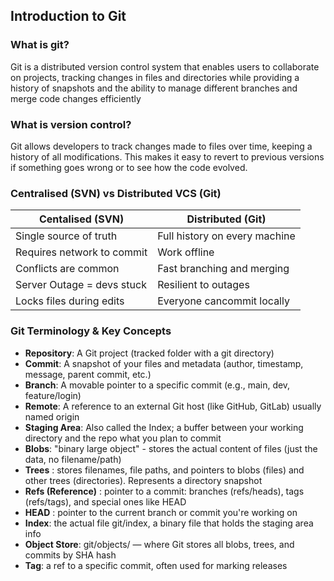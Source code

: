 ## Introduction to Git

### What is git?
Git is a distributed version control system that enables users to collaborate on projects, tracking changes in files and directories while providing a history of snapshots and the ability to manage different branches and merge code changes efficiently

### What is version control?
Git allows developers to track changes made to files over time, keeping a history of all modifications. This makes it easy to revert to previous versions if something goes wrong or to see how the code evolved.

### Centralised (SVN) vs Distributed VCS (Git)

| Centalised (SVN)  | Distributed (Git)  
|-------|------
| Single source of truth  | Full history on every machine |
| Requires network to commit | Work offline |
| Conflicts are common | Fast branching and merging |
| Server Outage = devs stuck | Resilient to outages | 
| Locks files during edits | Everyone cancommit locally | 

### Git Terminology & Key Concepts

- **Repository**: A Git project (tracked folder with a git directory)
- **Commit**: A snapshot of your files and metadata (author, timestamp, message, parent commit, etc.)
- **Branch**: A movable pointer to a specific commit (e.g., main, dev, feature/login)
- **Remote**: A reference to an external Git host (like GitHub, GitLab) usually named origin
- **Staging Area**: Also called the Index; a buffer between your working directory and the repo what you plan to commit
- **Blobs**: "binary large object" - stores the actual content of files (just the data, no filename/path)
- **Trees** : stores filenames, file paths, and pointers to blobs (files) and other trees (directories). Represents a directory snapshot
- **Refs (Reference)** : pointer to a commit: branches (refs/heads), tags (refs/tags), and special ones like HEAD
- **HEAD** : pointer to the current branch or commit you're working on
- **Index**: the actual file git/index, a binary file that holds the staging area info
- **Object Store**: git/objects/ — where Git stores all blobs, trees, and commits by SHA hash
- **Tag**: a ref to a specific commit, often used for marking releases
